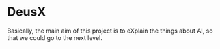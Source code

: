 # DeusX

Basically, the main aim of this project is to eXplain the things about AI, so that we could go to the next level.
